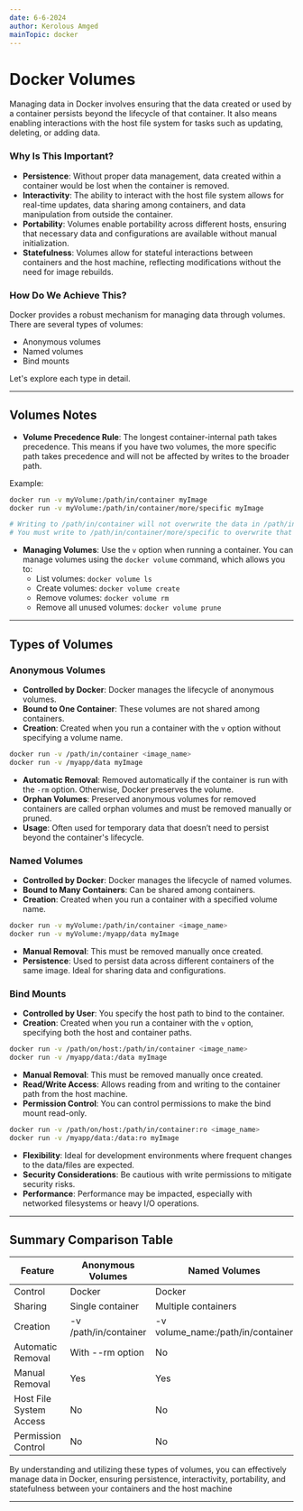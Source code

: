 ```yaml
---
date: 6-6-2024
author: Kerolous Amged
mainTopic: docker
---
```

# Docker Volumes

Managing data in Docker involves ensuring that the data created or used by a container persists beyond the lifecycle of that container. It also means enabling interactions with the host file system for tasks such as updating, deleting, or adding data.

### Why Is This Important?

- **Persistence**: Without proper data management, data created within a container would be lost when the container is removed.
- **Interactivity**: The ability to interact with the host file system allows for real-time updates, data sharing among containers, and data manipulation from outside the container.
- **Portability**: Volumes enable portability across different hosts, ensuring that necessary data and configurations are available without manual initialization.
- **Statefulness**: Volumes allow for stateful interactions between containers and the host machine, reflecting modifications without the need for image rebuilds.

### How Do We Achieve This?

Docker provides a robust mechanism for managing data through volumes. There are several types of volumes:

- Anonymous volumes
- Named volumes
- Bind mounts

Let's explore each type in detail.

---

## Volumes Notes

- **Volume Precedence Rule**: The longest container-internal path takes precedence. This means if you have two volumes, the more specific path takes precedence and will not be affected by writes to the broader path.

Example:

```bash
docker run -v myVolume:/path/in/container myImage
docker run -v myVolume:/path/in/container/more/specific myImage

# Writing to /path/in/container will not overwrite the data in /path/in/container/more/specific.
# You must write to /path/in/container/more/specific to overwrite that data.

```

- **Managing Volumes**: Use the `v` option when running a container. You can manage volumes using the `docker volume` command, which allows you to:
    - List volumes: `docker volume ls`
    - Create volumes: `docker volume create`
    - Remove volumes: `docker volume rm`
    - Remove all unused volumes: `docker volume prune`

---

## Types of Volumes

### Anonymous Volumes

- **Controlled by Docker**: Docker manages the lifecycle of anonymous volumes.
- **Bound to One Container**: These volumes are not shared among containers.
- **Creation**: Created when you run a container with the `v` option without specifying a volume name.

```bash
docker run -v /path/in/container <image_name>
docker run -v /myapp/data myImage

```

- **Automatic Removal**: Removed automatically if the container is run with the `-rm` option. Otherwise, Docker preserves the volume.
- **Orphan Volumes**: Preserved anonymous volumes for removed containers are called orphan volumes and must be removed manually or pruned.
- **Usage**: Often used for temporary data that doesn’t need to persist beyond the container's lifecycle.

### Named Volumes

- **Controlled by Docker**: Docker manages the lifecycle of named volumes.
- **Bound to Many Containers**: Can be shared among containers.
- **Creation**: Created when you run a container with a specified volume name.

```bash
docker run -v myVolume:/path/in/container <image_name>
docker run -v myVolume:/myapp/data myImage
```

- **Manual Removal**: This must be removed manually once created.
- **Persistence**: Used to persist data across different containers of the same image. Ideal for sharing data and configurations.

### Bind Mounts

- **Controlled by User**: You specify the host path to bind to the container.
- **Creation**: Created when you run a container with the `v` option, specifying both the host and container paths.

```bash
docker run -v /path/on/host:/path/in/container <image_name>
docker run -v /myapp/data:/data myImage

```

- **Manual Removal**: This must be removed manually once created.
- **Read/Write Access**: Allows reading from and writing to the container path from the host machine.
- **Permission Control**: You can control permissions to make the bind mount read-only.

```bash
docker run -v /path/on/host:/path/in/container:ro <image_name>
docker run -v /myapp/data:/data:ro myImage
```

- **Flexibility**: Ideal for development environments where frequent changes to the data/files are expected.
- **Security Considerations**: Be cautious with write permissions to mitigate security risks.
- **Performance**: Performance may be impacted, especially with networked filesystems or heavy I/O operations.

---

## Summary Comparison Table

| Feature | Anonymous Volumes | Named Volumes | Bind Mounts |
| --- | --- | --- | --- |
| Control | Docker | Docker | User |
| Sharing | Single container | Multiple containers | Multiple containers |
| Creation | -v /path/in/container | -v volume_name:/path/in/container | -v /host/path:/container/path |
| Automatic Removal | With --rm option | No | No |
| Manual Removal | Yes | Yes | Yes |
| Host File System Access | No | No | Yes |
| Permission Control | No | No | Yes (ro for read-only) |

By understanding and utilizing these types of volumes, you can effectively manage data in Docker, ensuring persistence, interactivity, portability, and statefulness between your containers and the host machine

---